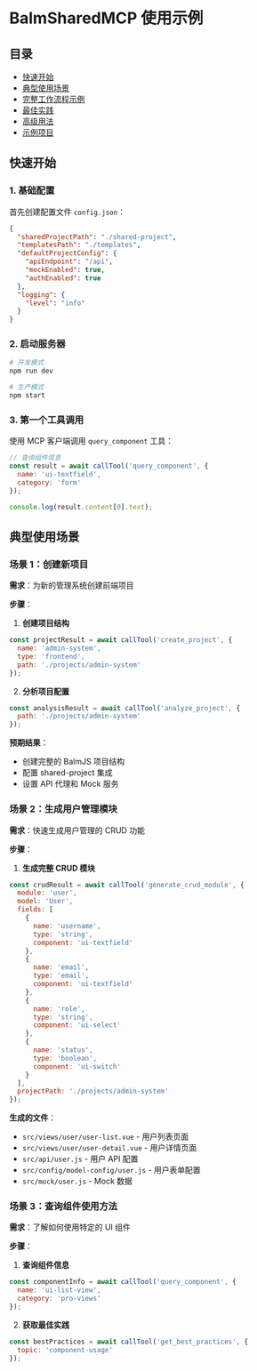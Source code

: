 # BalmSharedMCP 使用示例

## 目录

- [快速开始](#快速开始)
- [典型使用场景](#典型使用场景)
- [完整工作流程示例](#完整工作流程示例)
- [最佳实践](#最佳实践)
- [高级用法](#高级用法)
- [示例项目](#示例项目)

## 快速开始

### 1. 基础配置

首先创建配置文件 `config.json`：

```json
{
  "sharedProjectPath": "./shared-project",
  "templatesPath": "./templates",
  "defaultProjectConfig": {
    "apiEndpoint": "/api",
    "mockEnabled": true,
    "authEnabled": true
  },
  "logging": {
    "level": "info"
  }
}
```

### 2. 启动服务器

```bash
# 开发模式
npm run dev

# 生产模式
npm start
```

### 3. 第一个工具调用

使用 MCP 客户端调用 `query_component` 工具：

```javascript
// 查询组件信息
const result = await callTool('query_component', {
  name: 'ui-textfield',
  category: 'form'
});

console.log(result.content[0].text);
```

## 典型使用场景

### 场景 1：创建新项目

**需求**：为新的管理系统创建前端项目

**步骤**：

1. **创建项目结构**
```javascript
const projectResult = await callTool('create_project', {
  name: 'admin-system',
  type: 'frontend',
  path: './projects/admin-system'
});
```

2. **分析项目配置**
```javascript
const analysisResult = await callTool('analyze_project', {
  path: './projects/admin-system'
});
```

**预期结果**：
- 创建完整的 BalmJS 项目结构
- 配置 shared-project 集成
- 设置 API 代理和 Mock 服务

### 场景 2：生成用户管理模块

**需求**：快速生成用户管理的 CRUD 功能

**步骤**：

1. **生成完整 CRUD 模块**
```javascript
const crudResult = await callTool('generate_crud_module', {
  module: 'user',
  model: 'User',
  fields: [
    {
      name: 'username',
      type: 'string',
      component: 'ui-textfield'
    },
    {
      name: 'email',
      type: 'email',
      component: 'ui-textfield'
    },
    {
      name: 'role',
      type: 'string',
      component: 'ui-select'
    },
    {
      name: 'status',
      type: 'boolean',
      component: 'ui-switch'
    }
  ],
  projectPath: './projects/admin-system'
});
```

**生成的文件**：
- `src/views/user/user-list.vue` - 用户列表页面
- `src/views/user/user-detail.vue` - 用户详情页面
- `src/api/user.js` - 用户 API 配置
- `src/config/model-config/user.js` - 用户表单配置
- `src/mock/user.js` - Mock 数据

### 场景 3：查询组件使用方法

**需求**：了解如何使用特定的 UI 组件

**步骤**：

1. **查询组件信息**
```javascript
const componentInfo = await callTool('query_component', {
  name: 'ui-list-view',
  category: 'pro-views'
});
```

2. **获取最佳实践**
```javascript
const bestPractices = await callTool('get_best_practices', {
  topic: 'component-usage'
});
```